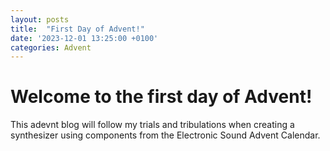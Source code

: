 ```yaml
---
layout: posts
title:  "First Day of Advent!"
date: '2023-12-01 13:25:00 +0100'
categories: Advent
---
```


# Welcome to the first day of Advent!
This adevnt blog will follow my trials and tribulations when creating a synthesizer using components from the Electronic Sound Advent Calendar.